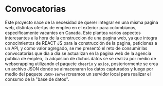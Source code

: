 # Convocatorias
Este proyecto nace de la necesidad de querer integrar en una misma pagina web, distintas ofertas de empleo en el exterior para colombianos, especificamente vacantes en Canada. Este plantea varios aspectos interesantes a la hora de la construccion de una pagina web, ya que integra conocimientos de REACT JS para la construcción de la pagina, peticiones a un API, y como valor agregado, se me presentó el reto de consumir las convocatorias que día a día se actualizan en la pagina web de la agencia publica de empleo, la adquision de dichos datos se se realiza por medio de webscrapping utilizando el paquete `cheerio` y `axios`, posteriormente se crea un archivo JSON donde se almacenaran los datos capturados y luego por medio del paquete `JSON-server`creamos un servidor local para realizar el consumo de la "base de datos".
